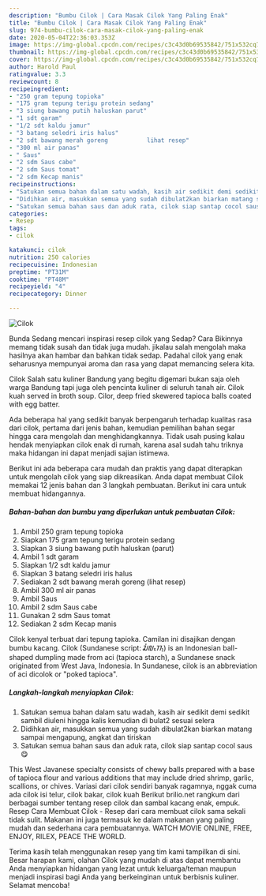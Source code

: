 ```yaml
---
description: "Bumbu Cilok | Cara Masak Cilok Yang Paling Enak"
title: "Bumbu Cilok | Cara Masak Cilok Yang Paling Enak"
slug: 974-bumbu-cilok-cara-masak-cilok-yang-paling-enak
date: 2020-05-04T22:36:03.353Z
image: https://img-global.cpcdn.com/recipes/c3c43d0b69535842/751x532cq70/cilok-foto-resep-utama.jpg
thumbnail: https://img-global.cpcdn.com/recipes/c3c43d0b69535842/751x532cq70/cilok-foto-resep-utama.jpg
cover: https://img-global.cpcdn.com/recipes/c3c43d0b69535842/751x532cq70/cilok-foto-resep-utama.jpg
author: Harold Paul
ratingvalue: 3.3
reviewcount: 8
recipeingredient:
- "250 gram tepung topioka"
- "175 gram tepung terigu protein sedang"
- "3 siung bawang putih haluskan parut"
- "1 sdt garam"
- "1/2 sdt kaldu jamur"
- "3 batang seledri iris halus"
- "2 sdt bawang merah goreng           lihat resep"
- "300 ml air panas"
- " Saus"
- "2 sdm Saus cabe"
- "2 sdm Saus tomat"
- "2 sdm Kecap manis"
recipeinstructions:
- "Satukan semua bahan dalam satu wadah, kasih air sedikit demi sedikit sambil diuleni hingga kalis kemudian di bulat2 sesuai selera"
- "Didihkan air, masukkan semua yang sudah dibulat2kan biarkan matang sampai mengapung, angkat dan tiriskan"
- "Satukan semua bahan saus dan aduk rata, cilok siap santap cocol saus😋"
categories:
- Resep
tags:
- cilok

katakunci: cilok 
nutrition: 250 calories
recipecuisine: Indonesian
preptime: "PT31M"
cooktime: "PT48M"
recipeyield: "4"
recipecategory: Dinner

---
```



![Cilok](https://img-global.cpcdn.com/recipes/c3c43d0b69535842/751x532cq70/cilok-foto-resep-utama.jpg)

Bunda Sedang mencari inspirasi resep cilok yang Sedap? Cara Bikinnya memang tidak susah dan tidak juga mudah. jikalau salah mengolah maka hasilnya akan hambar dan bahkan tidak sedap. Padahal cilok yang enak seharusnya mempunyai aroma dan rasa yang dapat memancing selera kita.

Cilok Salah satu kuliner Bandung yang begitu digemari bukan saja oleh warga Bandung tapi juga oleh pencinta kuliner di seluruh tanah air. Cilok kuah served in broth soup. Cilor, deep fried skewered tapioca balls coated with egg batter.

Ada beberapa hal yang sedikit banyak berpengaruh terhadap kualitas rasa dari cilok, pertama dari jenis bahan, kemudian pemilihan bahan segar hingga cara mengolah dan menghidangkannya. Tidak usah pusing kalau hendak menyiapkan cilok enak di rumah, karena asal sudah tahu triknya maka hidangan ini dapat menjadi sajian istimewa.


Berikut ini ada beberapa cara mudah dan praktis yang dapat diterapkan untuk mengolah cilok yang siap dikreasikan. Anda dapat membuat Cilok memakai 12 jenis bahan dan 3 langkah pembuatan. Berikut ini cara untuk membuat hidangannya.

<!--inarticleads1-->

##### Bahan-bahan dan bumbu yang diperlukan untuk pembuatan Cilok:

1. Ambil 250 gram tepung topioka
1. Siapkan 175 gram tepung terigu protein sedang
1. Siapkan 3 siung bawang putih haluskan (parut)
1. Ambil 1 sdt garam
1. Siapkan 1/2 sdt kaldu jamur
1. Siapkan 3 batang seledri iris halus
1. Sediakan 2 sdt bawang merah goreng           (lihat resep)
1. Ambil 300 ml air panas
1. Ambil  Saus
1. Ambil 2 sdm Saus cabe
1. Gunakan 2 sdm Saus tomat
1. Sediakan 2 sdm Kecap manis


Cilok kenyal terbuat dari tepung tapioka. Camilan ini disajikan dengan bumbu kacang. Cilok (Sundanese script: ᮎᮤᮜᮧᮊ᮪) is an Indonesian ball-shaped dumpling made from aci (tapioca starch), a Sundanese snack originated from West Java, Indonesia. In Sundanese, cilok is an abbreviation of aci dicolok or &#34;poked tapioca&#34;. 

<!--inarticleads2-->

##### Langkah-langkah menyiapkan Cilok:

1. Satukan semua bahan dalam satu wadah, kasih air sedikit demi sedikit sambil diuleni hingga kalis kemudian di bulat2 sesuai selera
1. Didihkan air, masukkan semua yang sudah dibulat2kan biarkan matang sampai mengapung, angkat dan tiriskan
1. Satukan semua bahan saus dan aduk rata, cilok siap santap cocol saus😋


This West Javanese specialty consists of chewy balls prepared with a base of tapioca flour and various additions that may include dried shrimp, garlic, scallions, or chives. Variasi dari cilok sendiri banyak ragamnya, nggak cuma ada cilok isi telur, cilok bakar, cilok kuah Berikut brilio.net rangkum dari berbagai sumber tentang resep cilok dan sambal kacang enak, empuk. Resep Cara Membuat Cilok - Resep dari cara membuat cilok sama sekali tidak sulit. Makanan ini juga termasuk ke dalam makanan yang paling mudah dan sederhana cara pembuatannya. WATCH MOVIE ONLINE, FREE, ENJOY, RILEX, PEACE THE WORLD. 

Terima kasih telah menggunakan resep yang tim kami tampilkan di sini. Besar harapan kami, olahan Cilok yang mudah di atas dapat membantu Anda menyiapkan hidangan yang lezat untuk keluarga/teman maupun menjadi inspirasi bagi Anda yang berkeinginan untuk berbisnis kuliner. Selamat mencoba!
